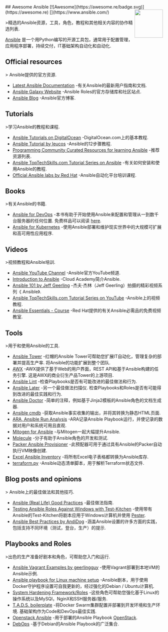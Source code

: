 <div class="github-widget" data-repo="KeyboardInterrupt/awesome-ansible"></div>
<script async src="https://pagead2.googlesyndication.com/pagead/js/adsbygoogle.js"></script><ins class="adsbygoogle" style="display:block" data-ad-client="ca-pub-6890694312814945" data-ad-slot="5473692530" data-ad-format="auto"  data-full-width-responsive="true"></ins><script>(adsbygoogle = window.adsbygoogle || []).push({});</script>
## Awesome Ansible [![Awesome](https://awesome.re/badge.svg)](https://awesome.re)
<!--lint disable double-link-->
[<img src="https://raw.githubusercontent.com/KeyboardInterrupt/awesome-ansible/master/ansible_logo.svg?sanitize=true" align="right" width="90">](https://www.ansible.com/)

&gt;精选的Ansible资源，工具，角色，教程和其他相关内容的协作精选列表.

[Ansible](https://www.ansible.com/) 是一个用Python编写的开源工具包，通常用于配置管理，应用程序部署，持续交付，IT基础架构自动化和自动化.
<!--lint enable double-link-->


## Official resources

&gt; Ansible提供的官方资源.

- [Latest Ansible Documentation](https://docs.ansible.com/ansible/latest/user_guide/index.html) -有关Ansible的最新用户指南和文档.
- [Ansible Galaxy Website](https://galaxy.ansible.com/) -Ansible Roles的官方存储库和社区站点.
- [Ansible Blog](https://www.ansible.com/blog) -Ansible官方博客.

## Tutorials

&gt;学习Ansible的教程和课程.

- [Ansible Tutorials on DigitalOcean](https://www.digitalocean.com/community/tags/ansible?subtype=tutorial) -DigitalOcean.com上的基本教程.
- [Ansible Tutorial by leucos](https://github.com/leucos/ansible-tuto) -Ansible的12步骤教程.
- [Programming Community Curated Resources for learning Ansible](https://hackr.io/tutorials/learn-ansible) -推荐资源列表.
- [Ansible TopTechSkills.com Tutorial Series on Ansible](https://www.toptechskills.com/ansible-tutorials-courses/) -有关如何安装和使用Ansible的教程.
- [Official Ansible labs by Red Hat](https://ansible.github.io/workshops/exercises/ansible_rhel/) -Ansible自动化平台培训课程.

## Books

&gt;有关Ansible的书籍.

- [Ansible for DevOps](https://www.ansiblefordevops.com/)  -本书有助于开始使用Ansible来配置和管理从一到数千台服务器的任何位置. 免费样品可以阅读 [here](https://leanpub.com/ansible-for-devops/read_sample).
- [Ansible for Kubernetes](https://www.ansibleforkubernetes.com/) -使用Ansible部署和维护现实世界中的大规模可扩展和高可用性应用程序.

## Videos

&gt;视频教程和Ansible培训.

- [Ansible YouTube Channel](https://www.youtube.com/channel/UCPJo5UY1KsP7J1BuHmiWNzQ) -Ansible官方YouTube频道.
- [Introduction to Ansible](https://youtu.be/iVWmbStE1MM) -Cloud Academy简介Ansible.
- [Ansible 101 by Jeff Geerling](https://www.jeffgeerling.com/blog/2020/ansible-101-jeff-geerling-youtube-streaming-series) -杰夫·杰林（Jeff Geerling）拍摄的精彩视频系列《 Ansible》.
- [Ansible TopTechSkills.com Tutorial Series on YouTube](https://www.youtube.com/playlist?list=PLMyOob-UkeytIleCbMlFfCzaunOh27hm6) -Ansible上的视频教程.
- [Ansible Essentials - Course](https://www.redhat.com/en/services/training/do007-ansible-essentials-simplicity-automation-technical-overview) -Red Hat提供的有关Ansible必需品的免费视频教室.

## Tools

&gt;用于和使用Ansible的工具.

- [Ansible Tower](https://www.ansible.com/products/tower)  -红帽的Ansible Tower可帮助您扩展IT自动化，管理复杂的部署并提高生产率. 将Ansible的功能扩展到整个团队.
- [AWX](https://github.com/ansible/awx)  -AWX提供了基于Web的用户界面，REST API和基于Ansible构建的任务引擎. 这是AWX的商业衍生产品Tower的上游项目.
- [Ansible Lint](https://github.com/ansible/ansible-lint) -检查Playbooks是否有可能改进的最佳做法和行为.
- [Ansible Later](https://github.com/thegeeklab/ansible-later)  -另一个最佳做法扫描仪. 检查Playbooks和Roles是否有可能得到改进的最佳实践和行为.
- [Ansible Doctor](https://github.com/thegeeklab/ansible-doctor) -简单的注释，例如基于Jinja2模板的Ansible角色的文档生成器.
- [Ansible cmdb](https://github.com/fboender/ansible-cmdb) -获取Ansible事实收集的输出，并将其转换为静态HTML页面.
- [ARA, Ansible Run Analysis](https://github.com/ansible-community/ara) -ARA记录Ansible Playbook运行，并使记录的数据对用户和系统可用且直观.
- [Mitogen for Ansible](https://mitogen.networkgenomics.com/ansible_detailed.html) -与Mitogen一起大幅提升Ansible.
- [Molecule](https://molecule.readthedocs.io/en/latest/) -分子有助于Ansible角色的开发和测试.
- [Packer  Ansible Provisioner](https://packer.io/docs/provisioners/ansible-local.html ) -此预配器可用于通过具有Ansible的Packer自动执行VM映像创建.
- [Excel Ansible Inventory](https://github.com/KeyboardInterrupt/ansible_xlsx_inventory) -将所有Excel电子表格都转换为Ansible库存.
- [terraform.py](https://github.com/mantl/terraform.py) -Ansible动态清单脚本，用于解析Terraform状态文件.

## Blog posts and opinions

&gt; Ansible上的最佳做法和其他技巧.

- [Ansible (Real Life) Good Practices](https://reinteractive.com/posts/167-ansible-real-life-good-practices) -最佳做法指南.
- [Testing Ansible Roles Against Windows with Test-Kitchen](https://hodgkins.io/testing-ansible-roles-windows-test-kitchen) -使用带有Ansible的Test-Kitchen将剧本应用于Windows计算机并使用 [Pester](https://github.com/pester/Pester/).
- [Ansible Best Practices by AndiDog](https://andidog.de/blog/2017-04-24-ansible-best-practices) -涵盖Ansible设置的许多方面的实践，包括支持不同环境（测试，登台，生产）的提示.

## Playbooks and Roles

&gt;出色的生产准备好剧本和角色，可帮助您入门和运行.

- [Ansible Vagrant Examples by geerlingguy](https://github.com/geerlingguy/ansible-vagrant-examples) -使用Vagrant部署到本地VM的Ansible示例.
- [Ansible playbook for Linux machine setup](https://github.com/olivomarco/my-ansible-linux-setup) -Ansible剧本，用于使用Docker守护程序设置可自我更新的，经过强化的Debian / Ubuntu计算机.
- [System Hardening Framework/Roles](https://galaxy.ansible.com/dev-sec/) -这些角色可帮助您强化基于Linux的操作系统以及MySQl，NginX和SSH服务器/服务.
- [T.A.D.S. boilerplate](https://github.com/Thomvaill/tads-boilerplate)  -将Docker Swarm集群配置并部署到开发环境和生产环境. 基础架构作为Code和DevOps最佳实践.
- [Openstack Ansible](https://github.com/openstack/openstack-ansible) -用于部署的Ansible Playbook [OpenStack](https://www.openstack.org/).
- [DebOps](https://docs.debops.org/en/master/) -基于Debian的Ansible Playbook的广泛集合.
